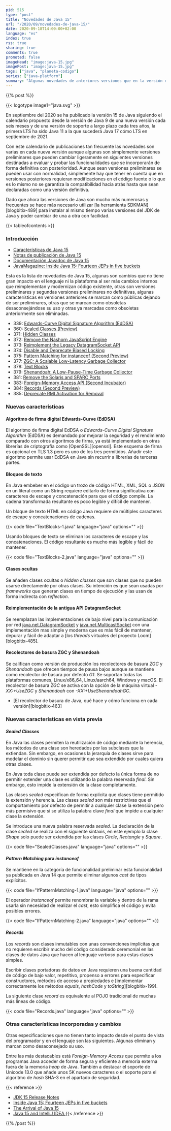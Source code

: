 ```yaml
---
pid: 515
type: "post"
title: "Novedades de Java 15"
url: "/2020/09/novedades-de-java-15/"
date: 2020-09-18T14:00:00+02:00
language: "es"
index: true
rss: true
sharing: true
comments: true
promoted: false
imageHead: "image:java-15.jpg"
imagePost: "image:java-15.jpg"
tags: ["java", "planeta-codigo"]
series: ["java-platform"]
summary: "Algunas novedades de anteriores versiones que en la versión de Java 15 pasan a calificarse con el grado de producción y otras características como una segunda versión preliminar. Sin grandes cambios en el lenguaje tan destacables de versiones anteriores como las _lambdas_ de Java 8 o los módulos de Java 9, en Java 15 se añaden las _sealed classes_."
---
```


{{% post %}}

{{< logotype image1="java.svg" >}}

En septiembre del 2020 se ha publicado la versión 15 de Java siguiendo el calendario propuesto desde la versión de Java 9 de una nueva versión cada seis meses y de una versión de soporte a largo plazo cada tres años, la primera LTS ha sido Java 11 a la que sucederá Java 17 cómo LTS en septiembre de 2021.

Con este calendario de publicaciones tan frecuente las novedades son varias en cada nueva versión aunque algunas son simplemente versiones preliminares que pueden cambiar ligeramente en siguientes versiones destinadas a evaluar y probar las funcionalidades que se incorporarán de forma definitiva con posterioridad. Aunque sean versiones preliminares se pueden usar con normalidad, simplemente hay que tener en cuenta que en versiones posteriores requieran modificaciones en el código fuente o lo que es lo mismo no se garantiza la compatibilidad hacia atrás hasta que sean declaradas como una versión definitiva.

Dado que ahora las versiones de Java son mucho más numerosas y frecuentes se hace más necesario utilizar [la herramienta SDKMAN][blogbitix-489] para instalar al mismo tiempo varias versiones del JDK de Java y poder cambiar de una a otra con facilidad.

{{< tableofcontents >}}

### Introducción

* [Características de Java 15](https://openjdk.java.net/projects/jdk/15/)
* [Notas de publicación de Java 15](https://www.oracle.com/java/technologies/javase/15-relnote-issues.html)
* [Documentación Javadoc de Java 15](https://docs.oracle.com/en/java/javase/15/docs/api/)
* [JavaMagazine: Inside Java 15: Fourteen JEPs in five buckets](https://blogs.oracle.com/javamagazine/inside-java-15-fourteen-jeps-in-five-buckets)

Esta es la lista de novedades de Java 15, algunas son cambios que no tiene gran impacto en el lenguaje ni la plataforma al ser más cambios internos que reimplementan y modernizan código existente, otras son versiones preliminares y segundas versiones preliminares no definitivas, algunas características en versiones anteriores se marcan como públicas dejando de ser preliminares, otras que se marcan como obsoletas desaconsejándose su uso y otras ya marcadas como obsoletas anteriormente son eliminadas.

* 339: [Edwards-Curve Digital Signature Algorithm (EdDSA)](https://openjdk.java.net/jeps/339)
* 360: [Sealed Classes (Preview)](https://openjdk.java.net/jeps/360)
* 371: [Hidden Classes](https://openjdk.java.net/jeps/371)
* 372: [Remove the Nashorn JavaScript Engine](https://openjdk.java.net/jeps/372)
* 373: [Reimplement the Legacy DatagramSocket API](https://openjdk.java.net/jeps/373)
* 374: [Disable and Deprecate Biased Locking](https://openjdk.java.net/jeps/374)
* 375: [Pattern Matching for instanceof (Second Preview)](https://openjdk.java.net/jeps/375)
* 377: [ZGC: A Scalable Low-Latency Garbage Collector](https://openjdk.java.net/jeps/377)
* 378: [Text Blocks](https://openjdk.java.net/jeps/378)
* 379: [Shenandoah: A Low-Pause-Time Garbage Collector](https://openjdk.java.net/jeps/379)
* 381: [Remove the Solaris and SPARC Ports](https://openjdk.java.net/jeps/381)
* 383: [Foreign-Memory Access API (Second Incubator)](https://openjdk.java.net/jeps/383)
* 384: [Records (Second Preview)](https://openjdk.java.net/jeps/384)
* 385: [Deprecate RMI Activation for Removal](https://openjdk.java.net/jeps/385)

### Nuevas características

#### Algoritmo de firma digital Edwards-Curve (EdDSA)

El algoritmo de firma digital EdDSA o _Edwards-Curve Digital Signature Algorithm_ (EdDSA) es demandado por mejorar la seguridad y el rendimiento comparado con otros algoritmos de firma, ya está implementado en otras librerías de criptografía como [OpenSSL][openssl]. Este esquema de firma es opcional en TLS 1.3 pero es uno de los tres permitidos. Añadir este algoritmo permite usar EdDSA en Java sin recurrir a librerías de terceras partes.

#### Bloques de texto

En Java embeber en el código un trozo de código HTML, XML, SQL o JSON en un literal como un String requiere editarlo de forma significativa con caracteres de escape y concatenación para que el código compile. La cadena transformada resultante es poco legible y difícil de mantener.

Un bloque de texto HTML en código Java requiere de múltiples caracteres de escape y concatenaciones de cadenas.

{{< code file="TextBlocks-1.java" language="java" options="" >}}

Usando bloques de texto se eliminan los caracteres de escape y las concatenaciones. El código resultante es mucho más legible y fácil de mantener.

{{< code file="TextBlocks-2.java" language="java" options="" >}}

#### Clases ocultas

Se añaden clases ocultas o _hidden classes_ que son clases que no pueden usarse directamente por otras clases. Su intención es que sean usadas por _frameworks_ que generan clases en tiempo de ejecución y las usan de forma indirecta con _reflection_.

#### Reimplementación de la antigua API DatagramSocket

Se reemplazan las implementaciones de bajo nivel para la comunicación por red [java.net.DatagramSocket](javadoc15:java.base/java/net/DatagramSocket.html) y [java.net.MulticastSocket](javadoc15:java.base/java/net/MulticastSocket.html) con una implementación mas simple y moderna que es más fácil de mantener, depurar y fácil de adaptar a [los _threads_ virtuales del proyecto Loom][blogbitix-485].

#### Recolectores de basura ZGC y Shenandoah

Se califican como versión de producción los recolectores de basura _ZGC_ y _Shenandoah_ que ofrecen tiempos de pausa bajos aunque se mantiene como recolector de basura por defecto _G1_. Se soportan todas las plataformas comunes, Linux/x86_64, Linux/aarch64, Windows y macOS. El recolector de basura _ZGC_ se activa con la opción de la máquina virtual _-XX:+UseZGC_ y _Shenandoah_ con _-XX:+UseShenandoahGC_.

* [El recolector de basura de Java, qué hace y cómo funciona en cada versión][blogbitix-463]

### Nuevas características en vista previa

#### _Sealed Classes_

En Java las clases permiten la reutilización de código mediante la herencia, los métodos de una clase son heredados por las subclases que la extiendan. Sin embargo, en ocasiones la jerarquía de clases sirve para modelar el dominio sin querer permitir que sea extendido por cuales quiera otras clases.

En Java toda clase puede ser extendida por defecto la única forma de no permitir extender una clase es utilizando la palabra reservada _final_. Sin embargo, esto impide la extensión de la clase completamente.

Las clases _sealed_ especifican de forma explícita que clases tiene permitido la extensión y herencia. Las clases _sealed_ son más restrictivas que el comportamiento por defecto de permitir a cualquier clase la extensión pero más permisivo que si se utiliza la palabra clave _final_ que impide a cualquier clase la extensión.

Se introduce una nueva palabra reservada _sealed_. La declaración de la clase _sealed_ se realiza con el siguiente sintaxis, en este ejemplo la clase _Shape_ solo puede ser extendida por las clases _Circle_, _Rectangle_ y _Square_.

{{< code file="SealedClasses.java" language="java" options="" >}}

#### _Pattern Matching_ para _instanceof_

Se mantiene en la categoría de funcionalidad preliminar esta funcionalidad ya publicada en Java 14 que permite eliminar algunos _cast_ de tipos explícitos.

{{< code file="IfPatternMatching-1.java" language="java" options="" >}}

El operador _instanceof_ permite renombrar la variable y dentro de la rama usarla sin necesidad de realizar el _cast_, esto simplifica el código y evita posibles errores.

{{< code file="IfPatternMatching-2.java" language="java" options="" >}}

#### _Records_

Los _records_ son clases inmutables con unas convenciones implícitas que no requieren escribir mucho del código considerado ceremonial en las clases de datos Java que hacen al lenguaje _verboso_ para estas clases simples.

Escribir clases portadoras de datos en Java requieren una buena cantidad de código de bajo valor, repetitivo, propenso a errores para especificar constructores, métodos de acceso a propiedades e [implementar correctamente los métodos _equals_, _hashCode_ y _toString_][blogbitix-199].

La siguiente clase _record_ es equivalente al POJO tradicional de muchas más líneas de código.

{{< code file="Records.java" language="java" options="" >}}

### Otras características incorporadas y cambios

Otras especificaciones que no tienen tanto impacto desde el punto de vista del programador y en el lenguaje son las siguientes. Algunas eliminan y marcan como desaconsejado su uso.

Entre las más destacables está _Foreign-Memory Access_ que permite a los programas Java acceder de forma segura y eficiente a memoria externa fuera de la memoria _heap_ de Java. También a destacar el soporte de Unicode 13.0 que añade unos 5K nuevos caracteres o el soporte para el algoritmo de _hash_ SHA-3 en el apartado de seguridad.

{{< reference >}}
* [JDK 15 Release Notes](https://jdk.java.net/15/release-notes)
* [Inside Java 15: Fourteen JEPs in five buckets](https://blogs.oracle.com/javamagazine/inside-java-15-fourteen-jeps-in-five-buckets)
* [The Arrival of Java 15](https://blogs.oracle.com/java-platform-group/the-arrival-of-java-15)
* [Java 15 and IntelliJ IDEA ](https://blog.jetbrains.com/idea/2020/09/java-15-and-intellij-idea/)
{{< /reference >}}

{{% /post %}}
